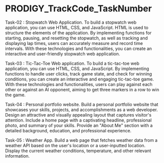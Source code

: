 # PRODIGY_TrackCode_TaskNumber

Task-02 : Stopwatch Web Application.
To build a stopwatch web application, you can use HTML, CSS, and JavaScript. HTML is used to structure the elements of the application. By implementing functions for starting, pausing, and resetting the stopwatch, as well as tracking and displaying lap times, users can accurately measure and record time intervals. With these technologies and functionalities, you can create an interactive and user-friendly stopwatch web application.

Task-03 : Tic-Tac-Toe Web application.
To build a tic-tac-toe web application, you can use HTML, CSS, and JavaScript. By implementing functions to handle user clicks, track game state, and check for winning conditions, you can create an interactive and engaging tic-tac-toe game. With these technologies and functionalities, users can play against each other or against an AI opponent, aiming to get three markers in a row to win the game.

Task-04 : Personal portfolio website.
Build a personal portfolio website that showcases your skills, projects, and accomplishments as a web developer. Design an attractive and visually appealing layout that captures visitor's attention. Include a home page with a captivating headline, professional photo, and summary of your skills. Provide an "About Me" section with a detailed background, education, and professional experience. 

Task-05 : Weather App.
Build a web page that fetches weather data from a weather API based on the user's location or a user-inputted location. Display the current weather conditions, temperature, and other relevant information.
